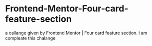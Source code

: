 # Frontend-Mentor-Four-card-feature-section
a callange given by Frontend Mentor | Four card feature section. i am compleate this chalange
